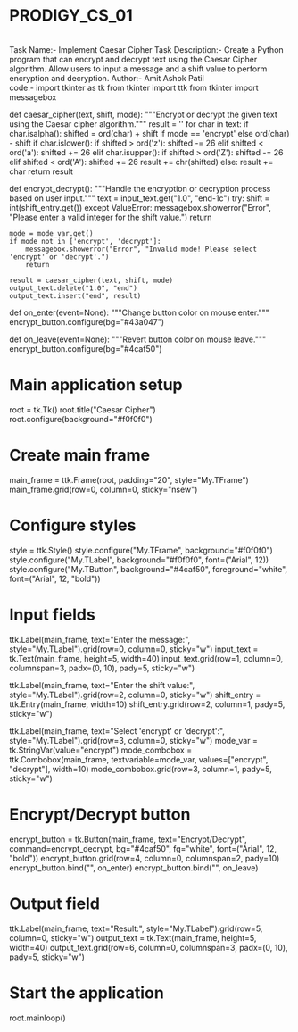 # PRODIGY_CS_01
<br>
Task Name:- Implement Caesar Cipher
Task Description:- Create a Python program that can encrypt and decrypt text using the Caesar Cipher algorithm. Allow users to input a message and a shift value to perform encryption and decryption.
Author:- Amit Ashok Patil
<br>
code:-
import tkinter as tk
from tkinter import ttk
from tkinter import messagebox

def caesar_cipher(text, shift, mode):
    """Encrypt or decrypt the given text using the Caesar cipher algorithm."""
    result = ''
    for char in text:
        if char.isalpha():
            shifted = ord(char) + shift if mode == 'encrypt' else ord(char) - shift
            if char.islower():
                if shifted > ord('z'):
                    shifted -= 26
                elif shifted < ord('a'):
                    shifted += 26
            elif char.isupper():
                if shifted > ord('Z'):
                    shifted -= 26
                elif shifted < ord('A'):
                    shifted += 26
            result += chr(shifted)
        else:
            result += char
    return result

def encrypt_decrypt():
    """Handle the encryption or decryption process based on user input."""
    text = input_text.get("1.0", "end-1c")
    try:
        shift = int(shift_entry.get())
    except ValueError:
        messagebox.showerror("Error", "Please enter a valid integer for the shift value.")
        return

    mode = mode_var.get()
    if mode not in ['encrypt', 'decrypt']:
        messagebox.showerror("Error", "Invalid mode! Please select 'encrypt' or 'decrypt'.")
        return

    result = caesar_cipher(text, shift, mode)
    output_text.delete("1.0", "end")
    output_text.insert("end", result)

def on_enter(event=None):
    """Change button color on mouse enter."""
    encrypt_button.configure(bg="#43a047")

def on_leave(event=None):
    """Revert button color on mouse leave."""
    encrypt_button.configure(bg="#4caf50")

# Main application setup
root = tk.Tk()
root.title("Caesar Cipher")
root.configure(background="#f0f0f0")

# Create main frame
main_frame = ttk.Frame(root, padding="20", style="My.TFrame")
main_frame.grid(row=0, column=0, sticky="nsew")

# Configure styles
style = ttk.Style()
style.configure("My.TFrame", background="#f0f0f0")
style.configure("My.TLabel", background="#f0f0f0", font=("Arial", 12))
style.configure("My.TButton", background="#4caf50", foreground="white", font=("Arial", 12, "bold"))

# Input fields
ttk.Label(main_frame, text="Enter the message:", style="My.TLabel").grid(row=0, column=0, sticky="w")
input_text = tk.Text(main_frame, height=5, width=40)
input_text.grid(row=1, column=0, columnspan=3, padx=(0, 10), pady=5, sticky="w")

ttk.Label(main_frame, text="Enter the shift value:", style="My.TLabel").grid(row=2, column=0, sticky="w")
shift_entry = ttk.Entry(main_frame, width=10)
shift_entry.grid(row=2, column=1, pady=5, sticky="w")

ttk.Label(main_frame, text="Select 'encrypt' or 'decrypt':", style="My.TLabel").grid(row=3, column=0, sticky="w")
mode_var = tk.StringVar(value="encrypt")
mode_combobox = ttk.Combobox(main_frame, textvariable=mode_var, values=["encrypt", "decrypt"], width=10)
mode_combobox.grid(row=3, column=1, pady=5, sticky="w")

# Encrypt/Decrypt button
encrypt_button = tk.Button(main_frame, text="Encrypt/Decrypt", command=encrypt_decrypt, bg="#4caf50", fg="white", font=("Arial", 12, "bold"))
encrypt_button.grid(row=4, column=0, columnspan=2, pady=10)
encrypt_button.bind("<Enter>", on_enter)
encrypt_button.bind("<Leave>", on_leave)

# Output field
ttk.Label(main_frame, text="Result:", style="My.TLabel").grid(row=5, column=0, sticky="w")
output_text = tk.Text(main_frame, height=5, width=40)
output_text.grid(row=6, column=0, columnspan=3, padx=(0, 10), pady=5, sticky="w")

# Start the application
root.mainloop()


